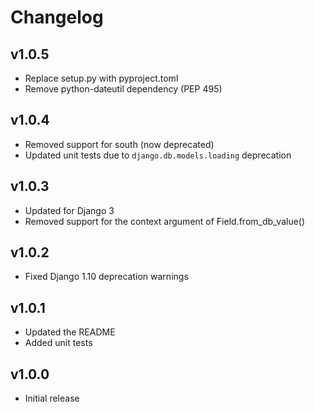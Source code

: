 # Changelog

## v1.0.5

- Replace setup.py with pyproject.toml
- Remove python-dateutil dependency (PEP 495)


## v1.0.4

- Removed support for south (now deprecated)
- Updated unit tests due to `django.db.models.loading` deprecation


## v1.0.3

- Updated for Django 3
- Removed support for the context argument of Field.from_db_value()


## v1.0.2

- Fixed Django 1.10 deprecation warnings


## v1.0.1

- Updated the README
- Added unit tests


## v1.0.0

- Initial release
